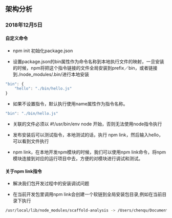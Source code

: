 ## 架构分析

### 2018年12月5日

#### 自定义命令

 - npm init 初始化package.json

 - 设置package.json的bin属性作为命令名称到本地执行文件的映射，一旦安装的时候，npm将把这个指令链接的文件全局安装到prefix／bin，或者链接到./node_modules/.bin/进行本地安装

 ```javascript
 "bin": {
     "hello": "./bin/hello.js"
 }
 ```

  - 如果不设置指令，默认执行使用name属性作为指令名称。

 ```javascript
 "bin": "./bin/hello.js"
 ```
  - 关联的文件必须以 #!/usr/bin/env node 开始，否则无法使用node指令执行

  - 发布安装后可以测试指令，本地测试的话，执行 npm link，然后输入hello，可以看到文件执行

  - npm link，在本地开发npm模块的时候，我们可以使用npm link命令，将npm模块连接到对应的运行项目中去，方便的对模块进行调试和测试。


#### 关于npm link指令

 - 解决我们包开发过程中的安装调试问题

 - 在当前开发包里调用npm link会创建一个软链到全局安装包目录,例如在当前目录下执行

 ```bash
 /usr/local/lib/node_modules/scaffold-analysis -> /Users/chenqu/Documents/project-personal/scaffold-analysis
 ```


